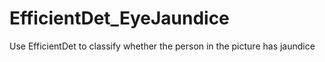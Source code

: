 # EfficientDet_EyeJaundice
Use EfficientDet to classify whether the person in the picture has jaundice
